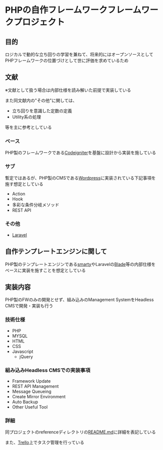 # PHPの自作フレームワークフレームワークプロジェクト

## 目的

ロジカルで動的な立ち回りの学習を兼ねて、将来的にはオープンソースとしてPHPフレームワークの位置づけとして世に評価を求めているため

## 文献

※文献として扱う場合は内部仕様を読み解いた前提で実装している

また同文献内の"その他"に関しては、

- 立ち回りを意識した定数の定義
- Utility系の処理

等を主に参考としている

### ベース

PHP製のフレームワークである[Codeigniter](https://codeigniter.com/)を基盤に設計から実装を施している

### サブ

暫定ではあるが、PHP製のCMSである[Wordpress](https://ja.wordpress.org/)に実装されている下記事項を施す想定としている

- Action
- Hook
- 多彩な条件分岐メソッド
- REST API

### その他

- [Laravel](http://laravel.jp/)

## 自作テンプレートエンジンに関して

PHP製のテンプレートエンジンである[smarty](https://www.smarty.net/docsv2/ja/)やLaravelの[Blade](https://readouble.com/laravel/5.5/ja/blade.html)等の内部仕様をベースに実装を施すことを想定としている

## 実装内容

PHP製のFWのみの開発とせず、組み込みのManagement SystemをHeadless CMSで開発・実装も行う

### 技術仕様

- PHP
- MYSQL
- HTML
- CSS
- Javascript
    - jQuery

### 組み込みHeadless CMSでの実装事項

- Framework Update
- REST API Management
- Message Queueing
- Create Mirror Environment
- Auto Backup
- Other Useful Tool

### 詳細

同プロジェクトのreferenceディレクトリの[README.md](https://github.com/huuyafwww/mine-php-fw/tree/develop/reference)に詳細を表記している

また、[Trello](https://trello.com/b/Kr98OefW/php-mine-fw)上でタスク管理を行っている
